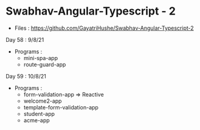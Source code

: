# Swabhav-Angular-Typescript - 2
- Files : https://github.com/GayatriHushe/Swabhav-Angular-Typescript-2
  
Day 58 : 9/8/21
  - Programs :
      - mini-spa-app
	  - route-guard-app
	  
Day 59 : 10/8/21
  - Programs :
      - form-validation-app => Reactive
	  - welcome2-app
	  - template-form-validation-app
	  - student-app
	  - acme-app 